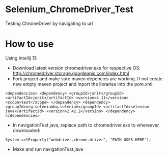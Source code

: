 Selenium_ChromeDriver_Test
==========================

Testing ChromeDriver by navigating to url

How to use
==========

Using Intellij 13

- Download latest version chromedriver.exe for respective OS: http://chromedriver.storage.googleapis.com/index.html
- Fork project and make sure maven depencies are working. If not create new empty maven project and inport the libraries into the pom.xml:

`<dependencies>
        <dependency>
            <groupId>junit</groupId>
            <artifactId>junit</artifactId>
            <version>4.11</version>
            <scope>test</scope>
        </dependency>
        <dependency>
            <groupId>org.seleniumhq.selenium</groupId>
            <artifactId>selenium-java</artifactId>
            <version>2.42.2</version>
        </dependency>
    </dependencies> `
    
    
- In navigationTest.java, replace path to chromedriver.exe to whereever downloaded:

`System.setProperty("webdriver.chrome.driver", "PATH GOES HERE");`

- Make and run navigationTest.java


